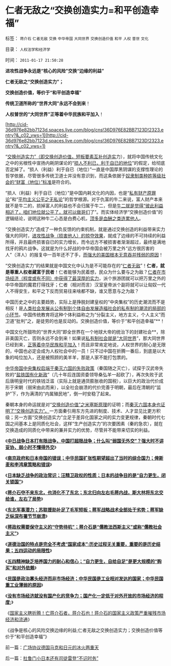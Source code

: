 # 仁者无敌之“交换创造实力=和平创造幸福”

标签： `蒋介石` `仁者无敌` `交换` `中华帝国` `大同世界` `交换创造价值` `和平` `人权` `普世` `文化` 

目录： `人权法学和经济学`

时间： `2011-01-17 21:50:28`

**进攻性战争永远是“核心的风险”交换“边缘的利益”**

**仁者无敌之“交换创造实力”；**

**交换创造价值，等价于“和平创造幸福”**

**传统卫道所称的“世界大同”永远不会到来**！

**人权普世的“大同世界”正等着中华民族和平加入**！

[http://cid-36d976e82bb7123d.spaces.live.com/blog/cns!36D976E82BB7123D!2323.entry?&_c02_vws=1](http://cid-36d976e82bb7123d.spaces.live.com/blog/cns!36D976E82BB7123D!2323.entry?&_c02_vws=1)

“[交换创造实力”（即交换创造价值，短板要素互补创造实](../../../2011/1/16/人类避免自相残杀灭绝的机理是国产化自给自足没有优势.md)力），就将中国传统文化之中的劣根性中宣扬内耗阴谋论的“[损人不利已，利于自已的地位](../../../2009/3/27/所谓“永不妥协”的美德就是极端的自私及愚蠢.md)”的假定，给彻底否定掉了。“损人（利益）利于自已（地位）”一直是中国厚黑阴谋的支撑性理论的哲学依据，尽管很多传统卫道士并没有意识到，而这条依据于[奴隶制类种姓等级社会的“财富（地位）”标准](../../../2009/12/5/需要讲政治的社会和不需要讲政治的公民.md)是符合的。

“损人（利益）利于自已（地位）”是中国内耗文化的内因，也是“[私有财产原罪论](../../../2009/12/4/讲政治的货币和要讲政治的私有财产.md)”和“[平均主义公平之无私论](../../../2009/2/7/“不患贫而患不均”是伪公平，是特权化，社会等级化.md)”的哲学根源。对于仇富的牛二来说，富人财产本来就不是牛二的，损掉富人的利益也不会归属于牛二，但是[牛二就是觉得“彼此利益相近了，咱们地位就公平了，就可以做哥们](../../../2010/2/1/老百姓不是邪恶的免疫体.md)了”。而实体经济学“交换创造价值”的逻辑结论，说明这种牛二心态是白费心机，[顶多是血酬之类连累他人](../../../2009/9/3/有两种血酬者命运是自取灭亡的悲惨.md)。

“交换创造实力”造成了一种负反馈的约束机制，就是通过交换创造的利益带来实力强大的同时，[进攻性战争（损害他人）的掠夺效果](../../../2010/12/6/社会的崩溃都是“中产阶级的崩溃”直到人吃人！.md)，就成了边缘的不可持续的利益所得，并且最终损害自已的实力增长，而令远方不被损害者渐渐超过，最终是满地找牙的鸦片战争。这就是为什么好战的中华帝国会被万里之外“远方很厉害的人”（洋人）的报复中一百年还不了手，[而强大的美国根本无意吞并残弱的原因](../../../2011/1/5/为什么美国不愿意征服全世界？美国人的本性；.md)！

“交换创造实力”的结果就是中国文化中认为是不可能存在的“[仁者无敌](../../../2010/9/9/罗马不打波斯，皇帝和波斯都危险了.md)”！**仁者，就是尊重人权者藏富于民者**！仁者能够为民着想，民众为什么要与之为敌？[仁者在市场经济（程度或有不同）中获得了最深厚的实力](../../../2011/1/16/人类避免自相残杀灭绝的机理是国产化自给自足没有优势.md)，派个旅游团就可以把万里之外的中华帝国的魔君打得找牙；仁者（相对而言）汉室皇帝派个副将就可以让匈奴一代人不得安生，和平之下反而贸易往来啥都不缺，谁又愿意与之为敌？

中国历史之中的主要趋势，实际上是挣脱封建皇权的“中央集权”的历史潮流而不是相反！是[人类社会发展从公有制到个体自由发展造福社会的私有制的潮流的局部的小环节](../../../2010/1/19/文明之初就是百万年向个体私有制进化的历史.md)。中国传统教育将这种个体利益称之为“分裂主义，地方主义，个人主义”而卫道“批判”之，是徒劳的也是反动的。交换创造价值，等价于“和平创造幸福”**！

中国文化所鼓吹的“世界大同”即全世界在一个地球大帝的统治下的封建社会**，除非美国灭亡，否则永远不会到来！如果说[私有制社会就是“大同世界](../../../2011/1/7/国民主权原理和主权管理者；.md)”，那大同世界已经到来，[正等着中华民族和平加入](../../../2009/7/11/接受人权普世的价值观利大于弊.md)！而且非常肯定地说，人权世界的耐心是无限的，中国也必定会成为人权社会中的一员！只不过中国在折腾一番后，到底是以大象的吨位加入，还是被照顾的美羊羊，那是人家不能打包票的。

[中华帝国中央集权启端于秦灭六国的失败政策](../../../2008/9/12/战国与秦灭六国并非今天适用的政治模式.md)（秦国随之灭亡），试探于汉武帝失败的“[盐铁国有化新政](../../../2007/10/1/从《盐铁论》谈起中国人的私有财产原罪感.md)”（几十年后连国资委领导桑弘羊一起砍了），再次失败于武后唐明皇时代的铁钱泛滥（实际上就是通货膨胀收的国税），以巨大的政治代价成形于宋朝（弱宋由此而来），以全社会崩溃的代价完善于明朝，最后在清朝的“监护”下，作为满清的“内属殖民地”，倒一时安稳了起来。

秦朝本身的命运就是对“[交换创造价值”之米塞斯原理](../../../2011/1/4/米塞斯资本原理的死亡诅咒！.md)的证明；而[秦灭六国本身也证明了“交换创造实力”。](../../../2010/6/8/战国三个阶段，魏霸，齐霸，秦霸.md)一方面秦引用东方先进的制度、技术、人才显见比更方积级；另一方面“交换创造实力”立足于差异化国家之间的实力变更规律，秦朝时代七国之间基本上是同质化社会，这样“生产创造实力”的次要困素（秦的急农），就在交换造成的同质化中带来的兼并实力的优势，尽管并不能带来切实的利益。

《[**中日战争日本打有限战争，中国打超限战争；什么叫“弱国无外交”？强大时不讲妥协，弱小时不懂得外交**](../../../2011/1/13/近代中国什么叫“弱国无外交”？.md)》

《[**南京政府和日本帝国的错误；中华民国扩张性期望超出了当时的综合国力；俾斯麦和李鸿章策略和错误**](../../../2011/1/13/俾斯麦的策略和李鸿章的错误.md)》

《[**日本缺乏战争的政治常识；汪精卫政权的性质；日本的战争目的是“自力更生，闭关锁国”**](../../../2011/1/14/日本的战争目的和汪精卫南京政权的性质.md)》

《[**蒋介石夺不来东北，也消化不了东北；东北归向左右毛蒋内战，斯大林将东北交给谁，左右了局势**](../../../2011/1/14/蒋介石夺不来满洲也消化不了东北.md)》

《[**东北军事潜力；苏联援助补足了毛军短板；蒋军战略战术全部处于劣势；蒋军缺乏纵深布署节节崩溃**](../../../2011/1/14/蒋军“积极防守”节节崩溃.md)》

《[**蒋政权需要保守主义的“守势待机”；蒋介石是“儒教法西斯主义”或称“儒教社会主义”**](../../../2011/1/15/蒋介石搞“儒教社会主义”，被愤青逼上绝路.md)》

《[**道德治国的特点是完全不考虑“国家成本”;历史过程无关重要，重要的是历史结果；五四运动的局限性**](../../../2011/1/15/反思五四运动的局限性，道德治国不考虑国家成本；.md)》

《[**五四精神缺乏培养国力的耐心和信心；“自力更生，自给自足”是更大规模的“购买”和对外依赖**](../../../2011/1/15/战场优势一分钟，市场经济十年功.md)》

《[**民国是政治寡头经济而非市场经济；中华民国是工业相对发达的国家；中华民国重工业薄弱的原因**](../../../2011/1/16/民国是工业相对发达的寡头经济.md)》

《[**没有市场经济就没有国产化的竞争力；国产化一定低于对外开放的市场经济的程度;**](../../../2011/1/16/人类避免自相残杀灭绝的机理是国产化自给自足没有优势.md)》

《[国家主义瞎折腾！亡蒋介石者，蒋介石也！蒋介石的国家主义政策严重摧残市场经济和流通](../../../2011/1/16/亡蒋介石者，蒋介石也.md)》

《战争是核心的风险交换边缘的利益;仁者无敌之交换创造实力；交换创造价值等价于“和平创造幸福”》



前一篇：[广场协议德国马克和日元的冰火两重天](../../../2011/1/17/广场协议德国马克和日元的冰火两重天.md)

后一篇：[杜鲁门小日本还有司徒雷登“不识时务”](../../../2011/1/17/杜鲁门小日本还有司徒雷登“不识时务”.md)